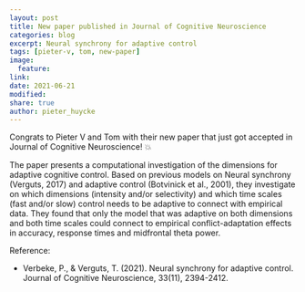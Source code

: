 ```yaml
---
layout: post
title: New paper published in Journal of Cognitive Neuroscience
categories: blog
excerpt: Neural synchrony for adaptive control
tags: [pieter-v, tom, new-paper]
image:
  feature:
link:
date: 2021-06-21
modified:
share: true
author: pieter_huycke
---
```


Congrats to Pieter V and Tom with their new paper that just got accepted in Journal of Cognitive Neuroscience! :boom:
   
The paper presents a computational investigation of the dimensions for adaptive cognitive control. Based on previous models on Neural synchrony (Verguts, 2017) and adaptive control (Botvinick et al., 2001), they investigate on which dimensions (intensity and/or selectivity) and which time scales (fast and/or slow) control needs to be adaptive to connect with empirical data. They found that only the model that was adaptive on both dimensions and both time scales could connect to empirical conflict-adaptation effects in accuracy, response times and midfrontal theta power.

Reference:
- Verbeke, P., & Verguts, T. (2021). Neural synchrony for adaptive control. Journal of Cognitive Neuroscience, 33(11), 2394-2412.

